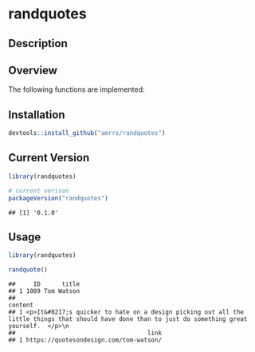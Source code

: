 
randquotes
==========

Description
-----------

Overview
--------

The following functions are implemented:

Installation
------------

``` r
devtools::install_github("amrrs/randquotes")
```

Current Version
---------------

``` r
library(randquotes)

# current verison
packageVersion("randquotes")
```

    ## [1] '0.1.0'

Usage
-----

``` r
library(randquotes)

randquote()
```

    ##     ID      title
    ## 1 1089 Tom Watson
    ##                                                                                                                                               content
    ## 1 <p>It&#8217;s quicker to hate on a design picking out all the little things that should have done than to just do something great yourself.  </p>\n
    ##                                     link
    ## 1 https://quotesondesign.com/tom-watson/
